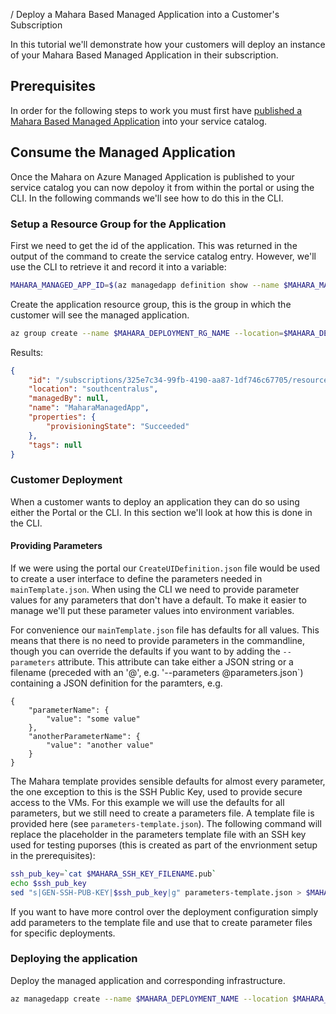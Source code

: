 / Deploy a Mahara Based Managed Application into a Customer's Subscription

In this tutorial we'll demonstrate how your customers will deploy an
instance of your Mahara Based Managed Application in their
subscription.

## Prerequisites

In order for the following steps to work you must first have
[published a Mahara Based Managed Application](PublishMaharaManagedApplication.md)
into your service catalog.

## Consume the Managed Application

Once the Mahara on Azure Managed Application is published to your
service catalog you can now depoloy it from within the portal or using
the CLI. In the following commands we'll see how to do this in the CLI.

### Setup a Resource Group for the Application

First we need to get the id of the application. This was returned in
the output of the command to create the service catalog entry.
However, we'll use the CLI to retrieve it and record it into a
variable:

``` bash
MAHARA_MANAGED_APP_ID=$(az managedapp definition show --name $MAHARA_MANAGED_APP_NAME --resource-group $MAHARA_SERVICE_CATALOG_RG_NAME --query id --output tsv)
```

Create the application resource group, this is the group in which the
customer will see the managed application.

``` bash
az group create --name $MAHARA_DEPLOYMENT_RG_NAME --location=$MAHARA_DEPLOYMENT_LOCATION
```

Results:

``` json
{
    "id": "/subscriptions/325e7c34-99fb-4190-aa87-1df746c67705/resourceGroups/MaharaManagedApp",
    "location": "southcentralus",
    "managedBy": null,
    "name": "MaharaManagedApp",
    "properties": {
        "provisioningState": "Succeeded"
    },
    "tags": null
}
```

### Customer Deployment

When a customer wants to deploy an application they can do so using
either the Portal or the CLI. In this section we'll look at how this
is done in the CLI.

#### Providing Parameters

If we were using the portal our `CreateUIDefinition.json` file would
be used to create a user interface to define the parameters needed in
`mainTemplate.json`. When using the CLI we need to provide parameter
values for any parameters that don't have a default. To make it easier
to manage we'll put these parameter values into environment variables.

For convenience our `mainTemplate.json` file has defaults for all
values. This means that there is no need to provide parameters in the
commandline, though you can override the defaults if you want to by
adding the `--parameters` attribute. This attribute can take either
a JSON string or a filename (preceded with an '@', e.g. '--parameters @parameters.json`) containing a JSON
definition for the paramters, e.g.

    {
        "parameterName": {
            "value": "some value"
        },
        "anotherParameterName": {
            "value": "another value"
        }
    }

The Mahara template provides sensible defaults for almost every
parameter, the one exception to this is the SSH Public Key, used to
provide secure access to the VMs. For this example we will use the
defaults for all parameters, but we still need to create a parameters
file. A template file is provided here (see
`parameters-template.json`). The following command will replace the
placeholder in the parameters template file with an SSH key used for
testing puporses (this is created as part of the envrionment setup in
the prerequisites):

``` bash
ssh_pub_key=`cat $MAHARA_SSH_KEY_FILENAME.pub`
echo $ssh_pub_key
sed "s|GEN-SSH-PUB-KEY|$ssh_pub_key|g" parameters-template.json > $MAHARA_MANAGED_APP_WORKSPACE/$MAHARA_DEPLOYMENT_NAME/parameters.json
```

If you want to have more control over the deployment configuration
simply add parameters to the template file and use that to create
parameter files for specific deployments.

### Deploying the application

Deploy the managed application and corresponding infrastructure.

``` bash
az managedapp create --name $MAHARA_DEPLOYMENT_NAME --location $MAHARA_DEPLOYMENT_LOCATION --kind ServiceCatalog --resource-group $MAHARA_DEPLOYMENT_RG_NAME --managedapp-definition-id $MAHARA_MANAGED_APP_ID --managed-rg-id $MAHARA_MANAGED_RG_ID --parameters @$MAHARA_MANAGED_APP_WORKSPACE/$MAHARA_DEPLOYMENT_NAME/parameters.json
```
